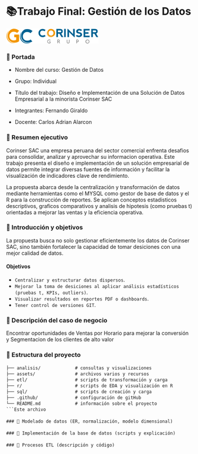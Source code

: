 # 📚Trabajo Final: Gestión de los Datos

<p align="left">
  <img src="https://raw.githubusercontent.com/fggiraldo/GestionDatosCorinserSAC/main/assets/logo.png"/>
</p>


### 🚀 Portada

- Nombre del curso: Gestión de Datos

- Grupo: Individual

- Título del trabajo: Diseño e Implementación de una Solución de Datos Empresarial a la minorista Corinser SAC

- Integrantes: Fernando Giraldo

- Docente: Carlos Adrian Alarcon

### 🚀 Resumen ejecutivo
Corinser SAC una empresa peruana del sector comercial enfrenta desafios para consolidar, analizar y aprovechar su informacion operativa. 
Este trabajo presenta el diseño e implementación de un solución empresarial de datos permite integrar diversas fuentes de información y facilitar la visualización de indicadores clave de rendimiento.

La propuesta abarca desde la centralización y transformación de datos mediante herramientas como el MYSQL como gestor de base de datos y el R para la construcción de reportes. Se aplican conceptos estadisticos descriptivos, graficos comparativos y analisis de hipotesis (como pruebas t) orientadas a mejorar las ventas y la eficiencia operativa. 

### 🚀 Introducción y objetivos
La propuesta busca no solo gestionar eficientemente los datos de Corinser SAC, sino también fortalecer la capacidad de tomar desiciones con una mejor calidad de datos.

#### Objetivos
- `Centralizar y estructurar datos dispersos`.
- `Mejorar la toma de desiciones al aplicar análisis estadísticos (pruebas t, KPIs, outliers)`.
- `Visualizar resultados en reportes PDF o dashboards`.
- `Tener control de versiones GIT`.

### 🚀 Descripción del caso de negocio
Encontrar oportunidades de Ventas por Horario para mejorar la conversión y Segmentacion de los clientes de alto valor

### 🚀 Estructura del proyecto
```
├── analisis/             # consultas y visualizaciones
├── assets/               # archivos varios y recursos
├── etl/                  # scripts de transformación y carga
├── r/                    # scripts de EDA y visualización en R
├── sql/                  # scripts de creación y carga
├── .github/              # configuración de gitHub
└── README.md             # información sobre el proyecto
```Este archivo

### 🚀 Modelado de datos (ER, normalización, modelo dimensional)

### 🚀 Implementación de la base de datos (scripts y explicación)

### 🚀 Procesos ETL (descripción y código)
